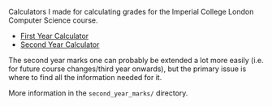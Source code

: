 Calculators I made for calculating grades for the Imperial College London Computer Science course.
- [First Year Calculator](https://erewhon.xyz/imperial/first_year_marks/)
- [Second Year Calculator](https://erewhon.xyz/imperial/second_year_marks/)

The second year marks one can probably be extended a lot more easily (i.e. for future course changes/third year onwards), but the primary issue is where to find all the information needed for it.

More information in the `second_year_marks/` directory.
